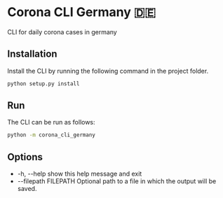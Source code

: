 # Corona CLI Germany :de:

CLI for daily corona cases in germany

## Installation

Install the CLI by running the following command in the project folder.

```python
python setup.py install
```

## Run

The CLI can be run as follows:

```bash
python -m corona_cli_germany
```

## Options

-  -h, --help           show this help message and exit
-  --filepath FILEPATH  Optional path to a file in which the output will be
                       saved.
